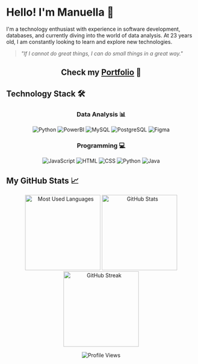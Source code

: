 # Hello! I'm Manuella 👋

I'm a technology enthusiast with experience in software development, databases, and currently diving into the world of data analysis. At 23 years old, I am constantly looking to learn and explore new technologies.

> *"If I cannot do great things, I can do small things in a great way."*

<h2 align="center"> Check my <a href="https://manuggetts.github.io/portfolio/" target="_blank">Portfolio</a> 🚀 </h2>

## Technology Stack 🛠️

<div align="center">
  <h3>Data Analysis 📊</h3>
  <p align="center">
    <img src="https://img.shields.io/badge/Python-3776AB?style=for-the-badge&logo=python&logoColor=white" alt="Python">
    <img src="https://img.shields.io/badge/PowerBI-F2C811?style=for-the-badge&logo=Power%20BI&logoColor=white" alt="PowerBI">
    <img src="https://img.shields.io/badge/MySQL-4479A1?style=for-the-badge&logo=mysql&logoColor=white" alt="MySQL">
    <img src="https://img.shields.io/badge/PostgreSQL-336791?style=for-the-badge&logo=postgresql&logoColor=white" alt="PostgreSQL">
    <img src="https://img.shields.io/badge/Figma-%237E4DD2?style=for-the-badge&logo=figma&logoColor=white" alt="Figma">
  </p>
</div>

<div align="center">
  <h3>Programming 💻</h3>
  <p align="center">
    <img src="https://img.shields.io/badge/JavaScript-F7DF1E?style=for-the-badge&logo=javascript&logoColor=black" alt="JavaScript">
    <img src="https://img.shields.io/badge/HTML5-E34F26?style=for-the-badge&logo=html5&logoColor=white" alt="HTML">
    <img src="https://img.shields.io/badge/CSS3-1572B6?style=for-the-badge&logo=css3&logoColor=white" alt="CSS">
    <img src="https://img.shields.io/badge/Python-3776AB?style=for-the-badge&logo=python&logoColor=white" alt="Python">
    <img src="https://img.shields.io/badge/Java-007396?style=for-the-badge&logo=java&logoColor=white" alt="Java">
  </p>
</div>


## My GitHub Stats 📈

<div align=center>
  <img height="200" src="https://github-readme-stats.vercel.app/api/top-langs/?username=manuggetts&langs_count=6&layout=compact&theme=vision-friendly-dark" alt="Most Used Languages">
  <img height="200" src="https://github-readme-stats.vercel.app/api?username=manuggetts&show_icons=true&theme=vision-friendly-dark" alt="GitHub Stats">
  <img height="200" src="https://github-readme-streak-stats.herokuapp.com/?user=manuggetts&theme=vision-friendly-dark" alt="GitHub Streak">
</div>

<p align="center">
  <img src="https://komarev.com/ghpvc/?username=manuggetts&color=6A0DAD" alt="Profile Views">
</p>

